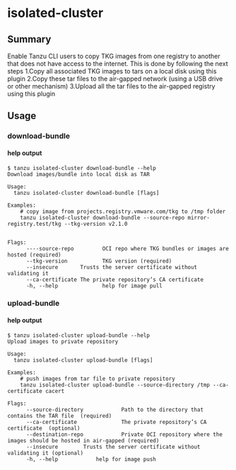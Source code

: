 # isolated-cluster

## Summary

Enable Tanzu CLI users to copy TKG images from one registry to another that does not have access to the internet.
This is done by following the next steps
1.Copy all associated TKG images to tars on a local disk using this plugin
2.Copy these tar files to the air-gapped network (using a USB drive or other mechanism)
3.Upload all the tar files to the air-gapped registry using this plugin

## Usage

### download-bundle

#### help output

```shell
$ tanzu isolated-cluster download-bundle --help
Download images/bundle into local disk as TAR

Usage:
  tanzu isolated-cluster download-bundle [flags]

Examples:
    # copy image from projects.registry.vmware.com/tkg to /tmp folder
    tanzu isolated-cluster download-bundle --source-repo mirror-registry.test/tkg --tkg-version v2.1.0


Flags:
      ----source-repo         OCI repo where TKG bundles or images are hosted (required)
      --tkg-version           TKG version (required)
      --insecure       Trusts the server certificate without validating it
      --ca-certificate The private repository’s CA certificate
      -h, --help              help for image pull
```

### upload-bundle

#### help output

```shell
$ tanzu isolated-cluster upload-bundle --help
Upload images to private repository

Usage:
  tanzu isolated-cluster upload-bundle [flags]

Examples:
    # push images from tar file to private repository
    tanzu isolated-cluster upload-bundle --source-directory /tmp --ca-certificate cacert

Flags:
      --source-directory            Path to the directory that contains the TAR file  (required)
      --ca-certificate              The private repository’s CA certificate  (optional)
      --destination-repo            Private OCI repository where the images should be hosted in air-gapped (required)
      --insecure        Trusts the server certificate without validating it (optional)
      -h, --help            help for image push
```
